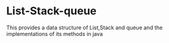 # List-Stack-queue
This provides a data structure of List,Stack and queue and the implementations of its methods in java
